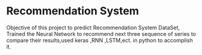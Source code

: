 # Recommendation System
Objective of  this project to predict  Recommendation System DataSet, Trained the Neural Network to recommend  next three sequence of series to compare their results,used keras ,RNN ,LSTM,ect. in python to accomplish it.
